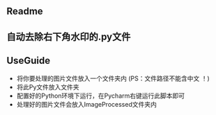 ## Readme 
自动去除右下角水印的.py文件
---
## UseGuide
- 将你要处理的图片文件放入一个文件夹内 (PS：文件路径不能含中文 ！)
- 将此Py文件放入文件夹
- 配置好的Python环境下运行，在Pycharm右键运行此脚本即可
- 处理好的图片文件会放入ImageProcessed文件夹内